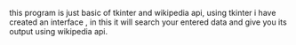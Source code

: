 this program is just basic of tkinter and wikipedia api,
using tkinter i have created an interface , in this  it will search your entered data and give you its output using wikipedia api.
